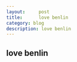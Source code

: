 ```yaml
---
layout:     post
title:      love benlin
category: blog
description: love benlin
---
```


## love benlin